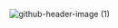 
![github-header-image (1)](https://github.com/user-attachments/assets/5fd1c5b8-5b07-4c26-a52c-7463c7145491)

<!--
**jeffjordan97/jeffjordan97** is a ✨ _special_ ✨ repository because its `README.md` (this file) appears on your GitHub profile.

Here are some ideas to get you started:

- 🔭 I’m currently working on ...
- 🌱 I’m currently learning ...
- 👯 I’m looking to collaborate on ...
- 🤔 I’m looking for help with ...
- 💬 Ask me about ...
- 📫 How to reach me: ...
- 😄 Pronouns: ...
- ⚡ Fun fact: ...
-->

